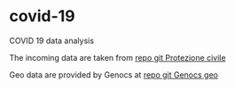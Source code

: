 # covid-19
COVID 19 data analysis

The incoming data are taken from
[repo git Protezione civile](https://github.com/pcm-dpc/COVID-19)


Geo data are provided by Genocs at 
[repo git Genocs geo](https://github.com/Genocs/geo)